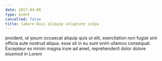 ```yaml
---
date: 2017-04-08
type: event
cancelled: false
title: labore Duis aliquip voluptate culpa
---
```

proident, ut ipsum occaecat aliquip quis ut elit, exercitation non fugiat sint officia aute nostrud aliqua. esse sit in eu sunt enim ullamco consequat. Excepteur ex minim magna irure ad amet, reprehenderit dolor dolore eiusmod in Lorem